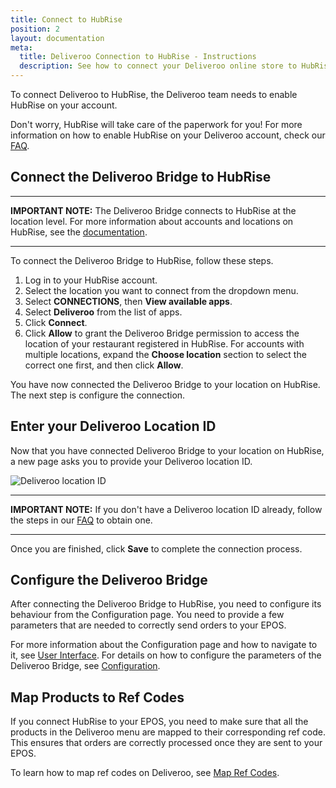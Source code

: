 ```yaml
---
title: Connect to HubRise
position: 2
layout: documentation
meta:
  title: Deliveroo Connection to HubRise - Instructions
  description: See how to connect your Deliveroo online store to HubRise. Connection is simple. Send the link of your Deliveroo page to HubRise and follow a few steps to connect.
---
```


To connect Deliveroo to HubRise, the Deliveroo team needs to enable HubRise on your account.

Don't worry, HubRise will take care of the paperwork for you! For more information on how to enable HubRise on your Deliveroo account, check our [FAQ](/apps/deliveroo/faqs/request-deliveroo-api-activation/).

## Connect the Deliveroo Bridge to HubRise

---

**IMPORTANT NOTE:** The Deliveroo Bridge connects to HubRise at the location level. For more information about accounts and locations on HubRise, see the [documentation](/docs/getting-started/#accounts-and-locations).

---

To connect the Deliveroo Bridge to HubRise, follow these steps.

1. Log in to your HubRise account.
1. Select the location you want to connect from the dropdown menu.
1. Select **CONNECTIONS**, then **View available apps**.
1. Select **Deliveroo** from the list of apps.
1. Click **Connect**.
1. Click **Allow** to grant the Deliveroo Bridge permission to access the location of your restaurant registered in HubRise. For accounts with multiple locations, expand the **Choose location** section to select the correct one first, and then click **Allow**.

You have now connected the Deliveroo Bridge to your location on HubRise. The next step is configure the connection.

## Enter your Deliveroo Location ID

Now that you have connected Deliveroo Bridge to your location on HubRise, a new page asks you to provide your Deliveroo location ID.

![Deliveroo location ID](../images/001-en-location-id.png)

---

**IMPORTANT NOTE:** If you don't have a Deliveroo location ID already, follow the steps in our [FAQ](/apps/deliveroo/faqs/request-deliveroo-api-activation/) to obtain one.

---

Once you are finished, click **Save** to complete the connection process.

## Configure the Deliveroo Bridge

After connecting the Deliveroo Bridge to HubRise, you need to configure its behaviour from the Configuration page. You need to provide a few parameters that are needed to correctly send orders to your EPOS.

For more information about the Configuration page and how to navigate to it, see [User Interface](/apps/deliveroo/user-interface/#configuration-page). For details on how to configure the parameters of the Deliveroo Bridge, see [Configuration](/apps/deliveroo/configuration).

## Map Products to Ref Codes

If you connect HubRise to your EPOS, you need to make sure that all the products in the Deliveroo menu are mapped to their corresponding ref code. This ensures that orders are correctly processed once they are sent to your EPOS.

To learn how to map ref codes on Deliveroo, see [Map Ref Codes](/apps/deliveroo/map-ref-codes).
